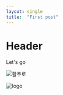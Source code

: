 ```yaml
---
layout: single
title:  "First post"
---
```


# Header
Let's go

![활주로]({{site.url}}\images\2024-02-08-first\활주로.webp)

![logo]({{site.url}}\images\2024-02-08-first\logo.png)
